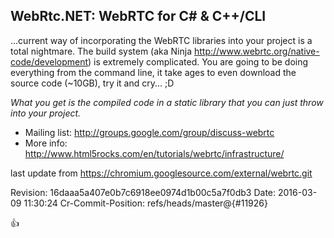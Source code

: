 ## WebRtc.NET: WebRTC for C# & C++/CLI

...current way of incorporating the WebRTC libraries into your project is a total nightmare. The build system (aka Ninja http://www.webrtc.org/native-code/development) is extremely complicated. You are going to be doing everything from the command line, it take ages to even download the source code (~10GB), try it and cry... ;D

*What you get is the compiled code in a static library that you can just throw into your project.* 

- Mailing list: http://groups.google.com/group/discuss-webrtc
- More info: http://www.html5rocks.com/en/tutorials/webrtc/infrastructure/

last update from https://chromium.googlesource.com/external/webrtc.git

Revision: 16daaa5a407e0b7c6918ee0974d1b00c5a7f0db3
Date: 2016-03-09 11:30:24
Cr-Commit-Position: refs/heads/master@{#11926}

:+1:
